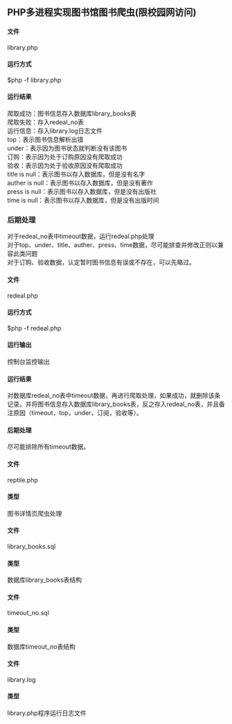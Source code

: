 ## PHP多进程实现图书馆图书爬虫(限校园网访问)

#### 文件
library.php  
#### 运行方式
$php -f library.php  
#### 运行结果
爬取成功：图书信息存入数据库library_books表  
爬取失败：存入redeal_no表  
运行信息：存入library.log日志文件  
top：表示图书信息解析出错  
under：表示因为图书状态就判断没有该图书  
订购：表示因为处于订购原因没有爬取成功  
验收：表示因为处于验收原因没有爬取成功  
title is null：表示图书以存入数据库，但是没有名字  
auther is null：表示图书以存入数据库，但是没有著作  
press is null：表示图书以存入数据库，但是没有出版社  
time is null：表示图书以存入数据库，但是没有出版时间  
### 后期处理
对于redeal_no表中timeout数据，运行redeal.php处理  
对于top、under、title、auther、press、time数据，尽可能排查并修改正则以兼容此类问题  
对于订购、验收数据，认定暂时图书信息有误或不存在，可以先略过。  
#### 文件
redeal.php
#### 运行方式
$php -f redeal.php
#### 运行输出
控制台监控输出
#### 运行结果
对数据库redeal_no表中timeout数据，再进行爬取处理，如果成功，就删除该条记录。并将图书信息存入数据库library_books表，反之存入redeal_no表，并且备注原因（timeout，top，under，订阅，验收等）。
#### 后期处理
尽可能排除所有timeout数据。
#### 文件
reptile.php
#### 类型
图书详情页爬虫处理
#### 文件
library_books.sql
#### 类型
数据库library_books表结构
#### 文件
timeout_no.sql
#### 类型
数据库timeout_no表结构
#### 文件
library.log
#### 类型
library.php程序运行日志文件
